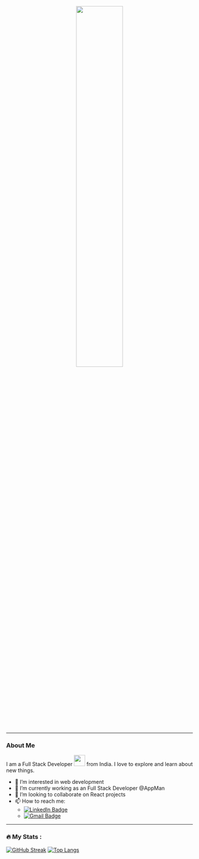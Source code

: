 
<div id="header" align="center">
    <img src="[https://media.giphy.com/media/qgQUggAC3Pfv687qPC/giphy.gif](https://github.com/DogeCnx/DogeCnx/blob/master/profile.jpg?raw=true)" width="50%"/>
</div>

---
### About Me
I am a Full Stack Developer <img src="https://media.giphy.com/media/WUlplcMpOCEmTGBtBW/giphy.gif" width="30"> from India. I love to explore and learn about new things.
- 👀 I’m interested in web development
- 🌱 I’m currently working as an Full Stack Developer @AppMan
- 💞️ I’m looking to collaborate on React projects
- 📫 How to reach me:
    - <a href="[https://www.linkedin.com/in/taranjit-singh-baa036184](https://www.linkedin.com/in/thiraphat-saetang-8721a6204/)">
            <img src="https://img.shields.io/badge/LinkedIn-blue?style=for-the-badge&logo=linkedin&logoColor=white" alt="LinkedIn Badge"/>
        </a>
    - <a href="mailto:Thiraphat.re0096@gmail.com">
            <img src="https://img.shields.io/badge/Gmail-red?style=for-the-badge&logo=gmail&logoColor=white" alt="Gmail Badge"/>
        </a>


---
### :fire: My Stats :
[![GitHub Streak](https://streak-stats.demolab.com?user=jeet0007&theme=radical&date_format=M%20j%5B%2C%20Y%5D&exclude_days=Sun%2CSat)](https://git.io/streak-stats)
[![Top Langs](https://github-readme-stats.vercel.app/api/top-langs/?username=jeet0007)](https://github.com/anuraghazra/github-readme-stats)
